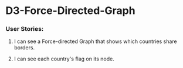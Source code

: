 # D3-Force-Directed-Graph
[]()

### User Stories:

1. I can see a Force-directed Graph that shows which countries share borders.

2. I can see each country's flag on its node.
